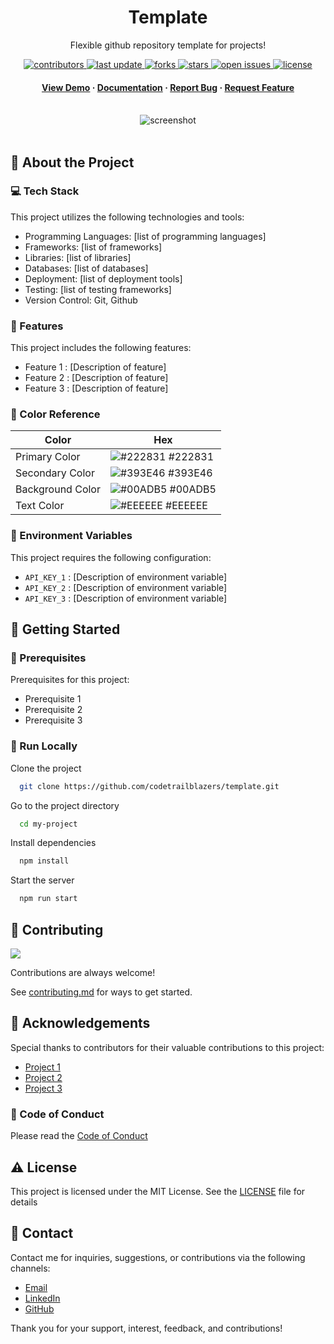 <!--
Hey, thanks for using the template template.  
If you have any enhancements, then fork this project and create a pull request 
or just open an issue with the label "enhancement".

Don't forget to give this project a star for additional support ;)
Maybe you can mention me or this repo in the acknowledgements too
-->

<!--
This README is a slimmed down version of the original one.
Removed sections:
- Screenshots
- Running Test
- Deployment
- FAQ
-->

<div align="center">

  <h1>Template</h1>  
  <p>
    Flexible github repository template for projects! 
  </p>

<!-- Badges -->
<p>
  <a href="https://github.com/codetrailblazers/template/graphs/contributors">
    <img src="https://img.shields.io/github/contributors/codetrailblazers/template" alt="contributors" />
  </a>
  <a href="">
    <img src="https://img.shields.io/github/last-commit/codetrailblazers/template" alt="last update" />
  </a>
  <a href="https://github.com/codetrailblazers/template/network/members">
    <img src="https://img.shields.io/github/forks/codetrailblazers/template" alt="forks" />
  </a>
  <a href="https://github.com/codetrailblazers/template/stargazers">
    <img src="https://img.shields.io/github/stars/codetrailblazers/template" alt="stars" />
  </a>
  <a href="https://github.com/codetrailblazers/template/issues/">
    <img src="https://img.shields.io/github/issues/codetrailblazers/template" alt="open issues" />
  </a>
  <a href="https://github.com/codetrailblazers/template/blob/master/LICENSE">
    <img src="https://img.shields.io/github/license/codetrailblazers/template.svg" alt="license" />
  </a>
</p>
   
<h4>
    <a href="https://github.com/codetrailblazers/template/">View Demo</a>
  <span> · </span>
    <a href="https://github.com/codetrailblazers/template">Documentation</a>
  <span> · </span>
    <a href="https://github.com/codetrailblazers/template/issues/">Report Bug</a>
  <span> · </span>
    <a href="https://github.com/codetrailblazers/template/issues/">Request Feature</a>
  </h4>
</div>

<br />  

<div align="center"> 
  <img src="https://placehold.co/1280x720?text=Your+Screenshot+here" alt="screenshot" />
</div>

<br />  

<!-- About the Project -->
## 📝 About the Project

<!-- TechStack -->
### 💻 Tech Stack

This project utilizes the following technologies and tools:

- Programming Languages: [list of programming languages]
- Frameworks: [list of frameworks]
- Libraries: [list of libraries]
- Databases: [list of databases]
- Deployment: [list of deployment tools]
- Testing: [list of testing frameworks]
- Version Control: Git, Github

<!-- Features -->
### 🌟 Features

This project includes the following features:

- Feature 1 : [Description of feature]
- Feature 2 : [Description of feature]
- Feature 3 : [Description of feature]

<!-- Color Reference -->
### 🎨 Color Reference

| Color             | Hex                                                                |
| ----------------- | ------------------------------------------------------------------ |
| Primary Color | ![#222831](https://via.placeholder.com/10/222831?text=+) #222831 |
| Secondary Color | ![#393E46](https://via.placeholder.com/10/393E46?text=+) #393E46 |
| Background Color | ![#00ADB5](https://via.placeholder.com/10/00ADB5?text=+) #00ADB5 |
| Text Color | ![#EEEEEE](https://via.placeholder.com/10/EEEEEE?text=+) #EEEEEE |

<!-- Env Variables -->
### 🔑 Environment Variables

This project requires the following configuration:

- `API_KEY_1` : [Description of environment variable]
- `API_KEY_2` : [Description of environment variable]
- `API_KEY_3` : [Description of environment variable]

<!-- Getting Started -->
## 🚀 Getting Started

<!-- Prerequisites -->
### 🔧 Prerequisites

Prerequisites for this project:

- Prerequisite 1
- Prerequisite 2
- Prerequisite 3

<!-- Run Locally -->
### 🏃 Run Locally

Clone the project

```bash
  git clone https://github.com/codetrailblazers/template.git
```

Go to the project directory

```bash
  cd my-project
```

Install dependencies

```bash
  npm install
```

Start the server

```bash
  npm run start
```

<!-- Contributing -->
## 👋 Contributing

<a href="https://github.com/codetrailblazers/template/graphs/contributors">
  <img src="https://contrib.rocks/image?repo=codetrailblazers/template" />
</a><br/>

Contributions are always welcome!

See [contributing.md](https://github.com/codetrailblazers/template/blob/main/CONTRIBUTING.md) for ways to get started.

<!-- Acknowledgments -->
## 🙏 Acknowledgements

Special thanks to contributors for their valuable contributions to this project:

- [Project 1](https://project/)
- [Project 2](https://project/)
- [Project 3](https://project/)

<!-- Code of Conduct -->
### 📜 Code of Conduct

Please read the [Code of Conduct](https://github.com/codetrailblazers/template/blob/master/CODE_OF_CONDUCT.md)

<!-- License -->
## ⚠️ License

This project is licensed under the MIT License. See the [LICENSE](https://github.com/codetrailblazers/template/blob/main/LICENSE) file for details

<!-- Contact -->
## 🤝 Contact

Contact me for inquiries, suggestions, or contributions via the following channels:

- [Email](mailto:natainditama.dev@gmail.com)
- [LinkedIn](https://www.linkedin.com/in/natainditama)
- [GitHub](https://github.com/natainditama)

Thank you for your support, interest, feedback, and contributions!
